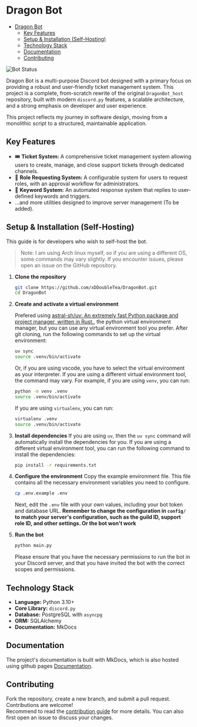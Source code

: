 # Dragon Bot

<!--toc:start-->
- [Dragon Bot](#dragon-bot)
  - [Key Features](#key-features)
  - [Setup & Installation (Self-Hosting)](#setup-installation-self-hosting)
  - [Technology Stack](#technology-stack)
  - [Documentation](#documentation)
  - [Contributing](#contributing)
<!--toc:end-->

![Bot Status](https://img.shields.io/badge/status-active-success)

Dragon Bot is a multi-purpose Discord bot designed with a primary focus on providing a robust and user-friendly ticket management system. This project is a complete, from-scratch rewrite of the original `DragonBot_host` repository, built with modern `discord.py` features, a scalable architecture, and a strong emphasis on developer and user experience.

This project reflects my journey in software design, moving from a monolithic script to a structured, maintainable application.

## Key Features

- 🎟️ **Ticket System:** A comprehensive ticket management system allowing users to create, manage, and close support tickets through dedicated channels.
- 👑 **Role Requesting System:** A configurable system for users to request roles, with an approval workflow for administrators.
- 🔑 **Keyword System:** An automated response system that replies to user-defined keywords and triggers.
- ...and more utilities designed to improve server management (To be added).

## Setup & Installation (Self-Hosting)

This guide is for developers who wish to self-host the bot.

> Note: I am using Arch linux myself, so if you are using a different OS, some commands may vary slightly. If you encounter issues, please open an issue on the GitHub repository.

1. **Clone the repository**

    ```bash
    git clone https://github.com/xDDoubleTea/DragonBot.git
    cd DragonBot
    ```

2. **Create and activate a virtual environment**

    Prefered using [astral-sh/uv: An extremely fast Python package and project manager, written in Rust.](https://github.com/astral-sh/uv/tree/main), the python virtual environment manager, but you can use any virtual environment tool you prefer.
    After git cloning, run the following commands to set up the virtual environment:

    ```bash
    uv sync
    source .venv/bin/activate
    ```

    Or, if you are using vscode, you have to select the virtual environment as your interpreter.
    If you are using a different virtual environment tool, the command may vary. For example, if you are using `venv`, you can run:

    ```bash
    python -m venv .venv
    source .venv/bin/activate
    ```

    If you are using `virtualenv`, you can run:

    ```bash
    virtualenv .venv
    source .venv/bin/activate
    ```

3. **Install dependencies**
    If you are using `uv`, then the `uv sync` command will automatically install the dependencies for you. If you are using a different virtual environment tool, you can run the following command to install the dependencies:

    ```bash
    pip install -r requirements.txt
    ```

4. **Configure the environment**
    Copy the example environment file. This file contains all the necessary environment variables you need to configure.

    ```bash
    cp .env.example .env
    ```

    Next, edit the `.env` file with your own values, including your bot token and database URL.
    **Remember to change the configuration in `config/` to match your server's configuration, such as the guild ID, support role ID, and other settings. Or the bot won't work**

5. **Run the bot**

    ```bash
    python main.py
    ```

    Please ensure that you have the necessary permissions to run the bot in your Discord server, and that you have invited the bot with the correct scopes and permissions.

## Technology Stack

- **Language:** Python 3.10+
- **Core Library:** `discord.py`
- **Database:** PostgreSQL with `asyncpg`
- **ORM:** SQLAlchemy
- **Documentation:** MkDocs

## Documentation

The project's documentation is built with MkDocs, which is also hosted using github pages [Documentation](https://xddoubletea.github.io/DragonBot/).

## Contributing

Fork the repository, create a new branch, and submit a pull request. Contributions are welcome!  
Recommend to read the [contribution guide](CONTRIBUTING.md) for more details. You can also first open an issue to discuss your changes.  

